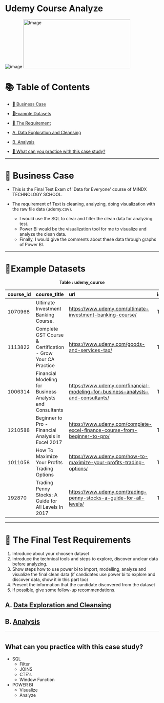 # Udemy Course Analyze

![image](https://user-images.githubusercontent.com/101379141/201034913-14b91204-a5d5-4888-beb9-97ee644ce43c.png)            <img src="https://user-images.githubusercontent.com/101379141/201035143-6f1af4fe-4169-4074-8287-6790d88803db.png" alt="Image" width="350" height="160">




# :books: Table of Contents <!-- omit in toc -->

- [:briefcase: Business Case](#briefcase-business-case)
- [:bookmark_tabs:Example Datasets](#bookmark_tabsexample-datasets)
- [:triangular_flag_on_post: The Requirement](#triangular_flag_on_post-the-final-test-requirements)
- [A. Data Exploration and Cleansing](#a-data-exploration-and-cleansing)
- [B. Analysis](#b-analysis)

- [📃 What can you practice with this case study?](#what-can-you-practice-with-this-case-study)

---

# :briefcase: Business Case

- This is the Final Test Exam of 'Data for Everyone' course of MINDX TECHNOLOGY SCHOOL.

- The requirement of Text is cleaning, analyzing, doing visualization with the raw file data (udemy.csv).
  - I would use the SQL to clear and filter the clean data for analyzing test.
  - Power BI would be the visualization tool for me to visualize and analyze the clean data.
  - Finally, I would give the comments about these data through graphs of Power BI.

---

# :bookmark_tabs:Example Datasets

<div align="center">

**Table : udemy_course**

|course_id|course_title|url|is_paid|price|num_subscribers|num_reviews|num_lectures|level|content_duration|published_timestamp|subject|
|:----|:-----|:----|:----|:----|:----|:----|:----|:----|:----|:----|:----|
1070968|Ultimate Investment Banking Course.|https://www.udemy.com/ultimate-investment-banking-course/|TRUE|200|2147|23|51|All Levels|1.5|1/19/2017 3:58|Business Finance|
1113822|Complete GST Course & Certification - Grow Your CA Practice|https://www.udemy.com/goods-and-services-tax/|TRUE|75|2792|923|274|All Levels|39|3/9/2017 23:34|Business Finance|
1006314|Financial Modeling for Business Analysts and Consultants|https://www.udemy.com/financial-modeling-for-business-analysts-and-consultants/|TRUE|45|2174|74|51|Intermediate Level|2.5|12/20/2016 2:26|Business Finance|
1210588|Beginner to Pro - Financial Analysis in Excel 2017|https://www.udemy.com/complete-excel-finance-course-from-beginner-to-pro/|TRUE|95|2451|11|36|All Levels|3|5/31/2017 3:07|Business Finance|
1011058|How To Maximize Your Profits Trading Options|https://www.udemy.com/how-to-maximize-your-profits-trading-options/|TRUE|200|1276|45|26|Intermediate Level|2|12/13/2016 21:57|Business Finance|
192870|Trading Penny Stocks: A Guide for All Levels In 2017|https://www.udemy.com/trading-penny-stocks-a-guide-for-all-levels/|TRUE|150|9221|138|25|All Levels|3|5/2/2014 22:13|Business Finance|



</div>

---

# :triangular_flag_on_post: The Final Test Requirements
1.	Introduce about your choosen dataset
2.	Introduce the technical tools and steps to explore, discover unclear data before analyzing.
3.	Show steps how to use power bi to import, modelling, analyze and visualize the final clean data (if candidates use power bi to explore and discover data, show it in this part too)
4.	Present the information that the candidate discovered from the dataset
5.	 If possible, give some follow-up recommendations. 

## A. [Data Exploration and Cleansing](https://github.com/beto1810/Udemy-Course-Analyze/blob/main/A.Data%20Exploration%20%26%20Cleansing.md)


## B. [Analysis](https://github.com/beto1810/Udemy-Course-Analyze/blob/main/B.Analysis.md)


***
#
## What can you practice with this case study?
- SQL
  - Filter
  - JOINS
  - CTE's
  - Window Function
- POWER BI
  - Visualize
  - Analyze
  


